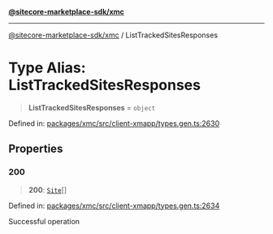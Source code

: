 [**@sitecore-marketplace-sdk/xmc**](../README.md)

***

[@sitecore-marketplace-sdk/xmc](../README.md) / ListTrackedSitesResponses

# Type Alias: ListTrackedSitesResponses

> **ListTrackedSitesResponses** = `object`

Defined in: [packages/xmc/src/client-xmapp/types.gen.ts:2630](https://github.com/Sitecore/sitecore-marketplace-sdk/blob/af886e6134b8d1079ef5b8ef70b7eb2f1d9c8aeb/packages/xmc/src/client-xmapp/types.gen.ts#L2630)

## Properties

### 200

> **200**: [`Site`](Site.md)[]

Defined in: [packages/xmc/src/client-xmapp/types.gen.ts:2634](https://github.com/Sitecore/sitecore-marketplace-sdk/blob/af886e6134b8d1079ef5b8ef70b7eb2f1d9c8aeb/packages/xmc/src/client-xmapp/types.gen.ts#L2634)

Successful operation
